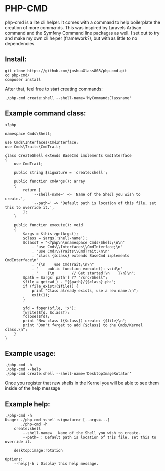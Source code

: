 # PHP-CMD
php-cmd is a lite cli helper. It comes with a command to help boilerplate the creation of more commands.
This was inspired by Laravels Artisan command and the Symfony Command line packages as well. I set out to
try and make my own cli helper (framework?), but with as little to no dependencies.

## Install:
```
git clone https://github.com/joshuaGlass808/php-cmd.git
cd php-cmd/
composer install
```

After that, feel free to start creating commands:
```
./php-cmd create:shell --shell-name='MyCommandsClassname'
```

## Example command class:
```
<?php

namespace Cmds\Shell;

use Cmds\Interfaces\CmdInterface;
use Cmds\Traits\CmdTrait;

class CreateShell extends BaseCmd implements CmdInterface
{
    use CmdTrait;
    
    public string $signature = 'create:shell';
    
    public function cmdArgs(): array
    {
        return [
            '--shell-name=' => 'Name of the Shell you wish to create.',
            '--path=' => 'Default path is location of this file, set this to override it.',
        ];
    }
    
    public function execute(): void
    {
        $args = $this->getArgs();
        $class = $args['shell-name'];
        $classT = "<?php\n\nnamespace Cmds\Shell;\n\n"
            . "use Cmds\\Interfaces\\CmdInterface;\n"
            . "use Cmds\\Traits\\CmdTrait;\n\n"
            . "class {$class} extends BaseCmd implements CmdInterface\n"
            . "{\n    use CmdTrait;\n\n"
            . "    public function execute(): void\n"
            . "    {\n        // Get started!\n    }\n}\n";
        $path = $args['path'] ?? "/src/Shell";
        $file = getcwd() . "{$path}/{$class}.php";
        if (file_exists($file)) {
            print "Class already exists, use a new name.\n";
            exit(1);
        }
        
        $fd = fopen($file, 'x');
        fwrite($fd, $classT);
        fclose($fd);
        print "New class ({$class}) create: {$file}\n";
        print "Don't forget to add {$class} to the Cmds/Kernel class.\n";
    }
}
```

## Example usage:
```
./php-cmd -h
./php-cmd --help
./php-cmd create:shell --shell-name='DesktopImageRotator'

```
Once you register that new shells in the Kernel you will be able to see them inside of the help message

## Example help:
```
./php-cmd -h
Usage: ./php-cmd <shell:signature> [--args=...]
       ./php-cmd -h
    create:shell
        --shell-name= : Name of the Shell you wish to create.
        --path= : Default path is location of this file, set this to override it.

    desktop:image:rotation

Options:
    --help|-h : Display this help message.
```
